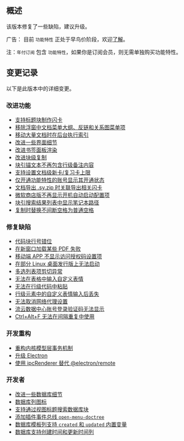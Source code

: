 ## 概述

该版本修复了一些缺陷，建议升级。

广告： 目前 `功能特性` 正处于早鸟价阶段，欢迎[了解](https://b3log.org/siyuan/pricing.html)。

注：`年付订阅` 包含 `功能特性`，如果你是订阅会员，则无需单独购买功能特性。

## 变更记录

以下是此版本中的详细变更。

### 改进功能

* [支持标题块制作闪卡](https://github.com/siyuan-note/siyuan/issues/9005)
* [移除浮窗中文档菜单大纲、反链和关系图菜单项](https://github.com/siyuan-note/siyuan/issues/9341)
* [移动大量文档时在后台执行索引](https://github.com/siyuan-note/siyuan/issues/9356)
* [改进一些界面细节](https://github.com/siyuan-note/siyuan/issues/9359)
* [改进书签面板渲染](https://github.com/siyuan-note/siyuan/issues/9361)
* [改进块级复制](https://github.com/siyuan-note/siyuan/issues/9362)
* [块引锚文本不再包含行级备注内容](https://github.com/siyuan-note/siyuan/issues/9363)
* [支持设置文档级新卡/复习卡上限](https://github.com/siyuan-note/siyuan/issues/9365)
* [仅开通功能特性的账号显示其开通状态](https://github.com/siyuan-note/siyuan/issues/9367)
* [文档导出 .sy.zip 时关联导出相关闪卡](https://github.com/siyuan-note/siyuan/issues/9372)
* [微软商店版不再显示开机自动启动配置项](https://github.com/siyuan-note/siyuan/issues/9373)
* [块引搜索结果列表中显示笔记本路径](https://github.com/siyuan-note/siyuan/issues/9378)
* [复制时替换不间断空格为普通空格](https://github.com/siyuan-note/siyuan/issues/9382)

### 修复缺陷

* [代码块行号错位](https://github.com/siyuan-note/siyuan/issues/9337)
* [在新窗口加载某些 PDF 失败](https://github.com/siyuan-note/siyuan/issues/9343)
* [移动端 APP 不显示访问授权码设置项](https://github.com/siyuan-note/siyuan/issues/9346)
* [在部分 Linux 桌面发行版上无法启动](https://github.com/siyuan-note/siyuan/issues/9347)
* [多选列表项剪切异常](https://github.com/siyuan-note/siyuan/issues/9349)
* [无法在表格中输入自定义表情](https://github.com/siyuan-note/siyuan/issues/9358)
* [无法在行级代码中粘贴](https://github.com/siyuan-note/siyuan/issues/9369)
* [行级元素中的自定义表情输入后丢失](https://github.com/siyuan-note/siyuan/issues/9370)
* [无法取消网络代理设置](https://github.com/siyuan-note/siyuan/issues/9374)
* [流云数据中心账号登录验证码无法显示](https://github.com/siyuan-note/siyuan/issues/9375)
* [Ctrl+Alt+F 无法在间隔重复中使用](https://github.com/siyuan-note/siyuan/issues/9384)

### 开发重构

* [重构内核模型层事务机制](https://github.com/siyuan-note/siyuan/issues/9338)
* [升级 Electron](https://github.com/siyuan-note/siyuan/issues/9342)
* [使用 ipcRenderer 替代 @electron/remote](https://github.com/siyuan-note/siyuan/issues/9368)

### 开发者

* [改进一些数据库细节](https://github.com/siyuan-note/siyuan/issues/9274)
* [数据库列图标](https://github.com/siyuan-note/siyuan/issues/9304)
* [支持通过视图标题搜索数据库块](https://github.com/siyuan-note/siyuan/issues/9348)
* [添加插件事件总线 `open-menu-doctree`](https://github.com/siyuan-note/siyuan/issues/9351)
* [数据库模板列支持 `created` 和 `updated` 内置变量](https://github.com/siyuan-note/siyuan/issues/9364)
* [数据库支持创建时间和更新时间列](https://github.com/siyuan-note/siyuan/issues/9371)
